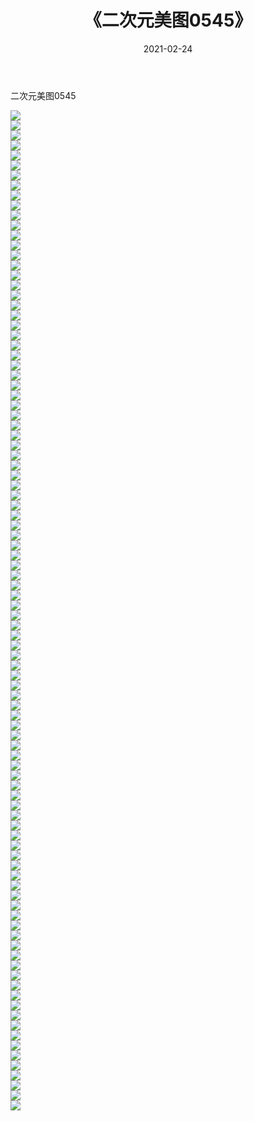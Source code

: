 ﻿---
layout: post
title:  《二次元美图0545》
date:   2021-02-24
img: http://imgx.orgx.ga/二次元/2021/二次元美图0545/000.jpg
categories: [美女, 清纯, 唯美]
---

二次元美图0545

 ![](http://imgx.orgx.ga/二次元/2021/二次元美图0545/001.jpg) <br>![](http://imgx.orgx.ga/二次元/2021/二次元美图0545/002.jpg) <br>![](http://imgx.orgx.ga/二次元/2021/二次元美图0545/003.jpg) <br>![](http://imgx.orgx.ga/二次元/2021/二次元美图0545/004.jpg) <br>![](http://imgx.orgx.ga/二次元/2021/二次元美图0545/005.jpg) <br>![](http://imgx.orgx.ga/二次元/2021/二次元美图0545/006.jpg) <br>![](http://imgx.orgx.ga/二次元/2021/二次元美图0545/007.jpg) <br>![](http://imgx.orgx.ga/二次元/2021/二次元美图0545/008.jpg) <br>![](http://imgx.orgx.ga/二次元/2021/二次元美图0545/009.jpg) <br>![](http://imgx.orgx.ga/二次元/2021/二次元美图0545/010.jpg) <br>![](http://imgx.orgx.ga/二次元/2021/二次元美图0545/011.jpg) <br>![](http://imgx.orgx.ga/二次元/2021/二次元美图0545/012.jpg) <br>![](http://imgx.orgx.ga/二次元/2021/二次元美图0545/013.jpg) <br>![](http://imgx.orgx.ga/二次元/2021/二次元美图0545/014.jpg) <br>![](http://imgx.orgx.ga/二次元/2021/二次元美图0545/015.jpg) <br>![](http://imgx.orgx.ga/二次元/2021/二次元美图0545/016.jpg) <br>![](http://imgx.orgx.ga/二次元/2021/二次元美图0545/017.jpg) <br>![](http://imgx.orgx.ga/二次元/2021/二次元美图0545/018.jpg) <br>![](http://imgx.orgx.ga/二次元/2021/二次元美图0545/019.jpg) <br>![](http://imgx.orgx.ga/二次元/2021/二次元美图0545/020.jpg) <br>![](http://imgx.orgx.ga/二次元/2021/二次元美图0545/021.jpg) <br>![](http://imgx.orgx.ga/二次元/2021/二次元美图0545/022.jpg) <br>![](http://imgx.orgx.ga/二次元/2021/二次元美图0545/023.jpg) <br>![](http://imgx.orgx.ga/二次元/2021/二次元美图0545/024.jpg) <br>![](http://imgx.orgx.ga/二次元/2021/二次元美图0545/025.jpg) <br>![](http://imgx.orgx.ga/二次元/2021/二次元美图0545/026.jpg) <br>![](http://imgx.orgx.ga/二次元/2021/二次元美图0545/027.jpg) <br>![](http://imgx.orgx.ga/二次元/2021/二次元美图0545/028.jpg) <br>![](http://imgx.orgx.ga/二次元/2021/二次元美图0545/029.jpg) <br>![](http://imgx.orgx.ga/二次元/2021/二次元美图0545/030.jpg) <br>![](http://imgx.orgx.ga/二次元/2021/二次元美图0545/031.jpg) <br>![](http://imgx.orgx.ga/二次元/2021/二次元美图0545/032.jpg) <br>![](http://imgx.orgx.ga/二次元/2021/二次元美图0545/033.jpg) <br>![](http://imgx.orgx.ga/二次元/2021/二次元美图0545/034.jpg) <br>![](http://imgx.orgx.ga/二次元/2021/二次元美图0545/035.jpg) <br>![](http://imgx.orgx.ga/二次元/2021/二次元美图0545/036.jpg) <br>![](http://imgx.orgx.ga/二次元/2021/二次元美图0545/037.jpg) <br>![](http://imgx.orgx.ga/二次元/2021/二次元美图0545/038.jpg) <br>![](http://imgx.orgx.ga/二次元/2021/二次元美图0545/039.jpg) <br>![](http://imgx.orgx.ga/二次元/2021/二次元美图0545/040.jpg) <br>![](http://imgx.orgx.ga/二次元/2021/二次元美图0545/041.jpg) <br>![](http://imgx.orgx.ga/二次元/2021/二次元美图0545/042.jpg) <br>![](http://imgx.orgx.ga/二次元/2021/二次元美图0545/043.jpg) <br>![](http://imgx.orgx.ga/二次元/2021/二次元美图0545/044.jpg) <br>![](http://imgx.orgx.ga/二次元/2021/二次元美图0545/045.jpg) <br>![](http://imgx.orgx.ga/二次元/2021/二次元美图0545/046.jpg) <br>![](http://imgx.orgx.ga/二次元/2021/二次元美图0545/047.jpg) <br>![](http://imgx.orgx.ga/二次元/2021/二次元美图0545/048.jpg) <br>![](http://imgx.orgx.ga/二次元/2021/二次元美图0545/049.jpg) <br>![](http://imgx.orgx.ga/二次元/2021/二次元美图0545/050.jpg) <br>![](http://imgx.orgx.ga/二次元/2021/二次元美图0545/051.jpg) <br>![](http://imgx.orgx.ga/二次元/2021/二次元美图0545/052.jpg) <br>![](http://imgx.orgx.ga/二次元/2021/二次元美图0545/053.jpg) <br>![](http://imgx.orgx.ga/二次元/2021/二次元美图0545/054.jpg) <br>![](http://imgx.orgx.ga/二次元/2021/二次元美图0545/055.jpg) <br>![](http://imgx.orgx.ga/二次元/2021/二次元美图0545/056.jpg) <br>![](http://imgx.orgx.ga/二次元/2021/二次元美图0545/057.jpg) <br>![](http://imgx.orgx.ga/二次元/2021/二次元美图0545/058.jpg) <br>![](http://imgx.orgx.ga/二次元/2021/二次元美图0545/059.jpg) <br>![](http://imgx.orgx.ga/二次元/2021/二次元美图0545/060.jpg) <br>![](http://imgx.orgx.ga/二次元/2021/二次元美图0545/061.jpg) <br>![](http://imgx.orgx.ga/二次元/2021/二次元美图0545/062.jpg) <br>![](http://imgx.orgx.ga/二次元/2021/二次元美图0545/063.jpg) <br>![](http://imgx.orgx.ga/二次元/2021/二次元美图0545/064.jpg) <br>![](http://imgx.orgx.ga/二次元/2021/二次元美图0545/065.jpg) <br>![](http://imgx.orgx.ga/二次元/2021/二次元美图0545/066.jpg) <br>![](http://imgx.orgx.ga/二次元/2021/二次元美图0545/067.jpg) <br>![](http://imgx.orgx.ga/二次元/2021/二次元美图0545/068.jpg) <br>![](http://imgx.orgx.ga/二次元/2021/二次元美图0545/069.jpg) <br>![](http://imgx.orgx.ga/二次元/2021/二次元美图0545/070.jpg) <br>![](http://imgx.orgx.ga/二次元/2021/二次元美图0545/071.jpg) <br>![](http://imgx.orgx.ga/二次元/2021/二次元美图0545/072.jpg) <br>![](http://imgx.orgx.ga/二次元/2021/二次元美图0545/073.jpg) <br>![](http://imgx.orgx.ga/二次元/2021/二次元美图0545/074.jpg) <br>![](http://imgx.orgx.ga/二次元/2021/二次元美图0545/075.jpg) <br>![](http://imgx.orgx.ga/二次元/2021/二次元美图0545/076.jpg) <br>![](http://imgx.orgx.ga/二次元/2021/二次元美图0545/077.jpg) <br>![](http://imgx.orgx.ga/二次元/2021/二次元美图0545/078.jpg) <br>![](http://imgx.orgx.ga/二次元/2021/二次元美图0545/079.jpg) <br>![](http://imgx.orgx.ga/二次元/2021/二次元美图0545/080.jpg) <br>![](http://imgx.orgx.ga/二次元/2021/二次元美图0545/081.jpg) <br>![](http://imgx.orgx.ga/二次元/2021/二次元美图0545/082.jpg) <br>![](http://imgx.orgx.ga/二次元/2021/二次元美图0545/083.jpg) <br>![](http://imgx.orgx.ga/二次元/2021/二次元美图0545/084.jpg) <br>![](http://imgx.orgx.ga/二次元/2021/二次元美图0545/085.jpg) <br>![](http://imgx.orgx.ga/二次元/2021/二次元美图0545/086.jpg) <br>![](http://imgx.orgx.ga/二次元/2021/二次元美图0545/087.jpg) <br>![](http://imgx.orgx.ga/二次元/2021/二次元美图0545/088.jpg) <br>![](http://imgx.orgx.ga/二次元/2021/二次元美图0545/089.jpg) <br>![](http://imgx.orgx.ga/二次元/2021/二次元美图0545/090.jpg) <br>![](http://imgx.orgx.ga/二次元/2021/二次元美图0545/091.jpg) <br>![](http://imgx.orgx.ga/二次元/2021/二次元美图0545/092.jpg) <br>![](http://imgx.orgx.ga/二次元/2021/二次元美图0545/093.jpg) <br>![](http://imgx.orgx.ga/二次元/2021/二次元美图0545/094.jpg) <br>![](http://imgx.orgx.ga/二次元/2021/二次元美图0545/095.jpg) <br>![](http://imgx.orgx.ga/二次元/2021/二次元美图0545/096.jpg) <br>![](http://imgx.orgx.ga/二次元/2021/二次元美图0545/097.jpg) <br>![](http://imgx.orgx.ga/二次元/2021/二次元美图0545/098.jpg) <br>![](http://imgx.orgx.ga/二次元/2021/二次元美图0545/099.jpg) <br>![](http://imgx.orgx.ga/二次元/2021/二次元美图0545/100.jpg) <br>